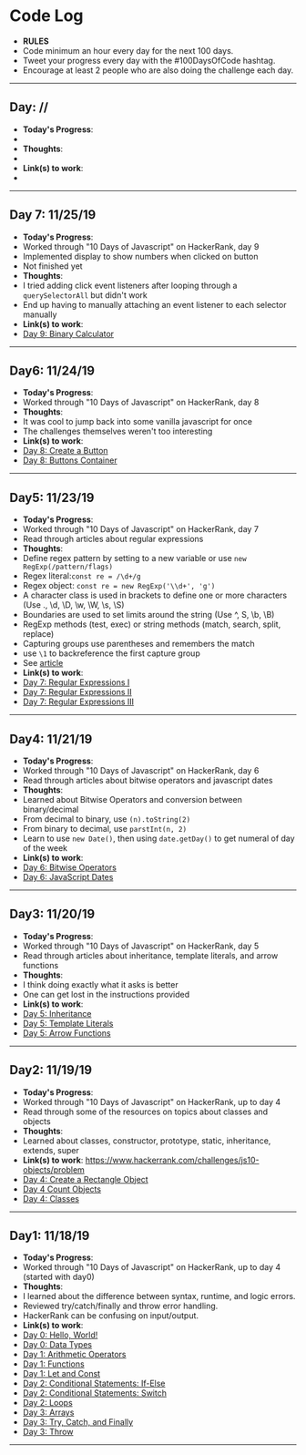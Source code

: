 # Code Log

- **RULES**
- Code minimum an hour every day for the next 100 days.
- Tweet your progress every day with the #100DaysOfCode hashtag.
- Encourage at least 2 people who are also doing the challenge each day.

---
## Day: //
- **Today's Progress**:
-
- **Thoughts**:
-
- **Link(s) to work**:
-

---
## Day 7: 11/25/19
- **Today's Progress**:
- Worked through "10 Days of Javascript" on HackerRank, day 9
- Implemented display to show numbers when clicked on button
- Not finished yet
- **Thoughts**:
- I tried adding click event listeners after looping through a `querySelectorAll` but didn't work
- End up having to manually attaching an event listener to each selector manually
- **Link(s) to work**:
- [Day 9: Binary Calculator](https://www.hackerrank.com/challenges/js10-binary-calculator?hr_b=1)

---
## Day6: 11/24/19
- **Today's Progress**:
- Worked through "10 Days of Javascript" on HackerRank, day 8
- **Thoughts**:
- It was cool to jump back into some vanilla javascript for once
- The challenges themselves weren't too interesting
- **Link(s) to work**:
- [Day 8: Create a Button](https://www.hackerrank.com/challenges/js10-create-a-button)
- [Day 8: Buttons Container](https://www.hackerrank.com/challenges/js10-buttons-container)

---
## Day5: 11/23/19
- **Today's Progress**:
- Worked through "10 Days of Javascript" on HackerRank, day 7
- Read through articles about regular expressions
- **Thoughts**:
- Define regex pattern by setting to a new variable or use `new RegExp(/pattern/flags)`
- Regex literal:`const re = /\d+/g`
- Regex object: `const re = new RegExp('\\d+', 'g')`
- A character class is used in brackets to define one or more characters (Use ., \d, \D, \w, \W, \s, \S)
- Boundaries are used to set limits around the string (Use ^, S, \b, \B)
- RegExp methods (test, exec) or string methods (match, search, split, replace)
- Capturing groups use parentheses and remembers the match
- use `\1` to backreference the first capture group
- See [article](https://www.hackerrank.com/challenges/js10-regexp-1/topics/javascript-regex)
- **Link(s) to work**:
- [Day 7: Regular Expressions I](https://www.hackerrank.com/challenges/js10-regexp-1/problem)
- [Day 7: Regular Expressions II](https://www.hackerrank.com/challenges/js10-regexp-2/problem)
- [Day 7: Regular Expressions III](https://www.hackerrank.com/challenges/js10-regexp-3/problem)

---
## Day4: 11/21/19
- **Today's Progress**:
- Worked through "10 Days of Javascript" on HackerRank, day 6
- Read through articles about bitwise operators and javascript dates
- **Thoughts**:
- Learned about Bitwise Operators and conversion between binary/decimal
- From decimal to binary, use `(n).toString(2)`
- From binary to decimal, use `parstInt(n, 2)`
- Learn to use `new Date()`, then using `date.getDay()` to get numeral of day of the week
- **Link(s) to work**:
- [Day 6: Bitwise Operators](https://www.hackerrank.com/challenges/js10-bitwise/problem)
- [Day 6: JavaScript Dates](https://www.hackerrank.com/challenges/js10-date)

---
## Day3: 11/20/19
- **Today's Progress**:
- Worked through "10 Days of Javascript" on HackerRank, day 5
- Read through articles about inheritance, template literals, and arrow functions
- **Thoughts**:
- I think doing exactly what it asks is better
- One can get lost in the instructions provided
- **Link(s) to work**:
- [Day 5: Inheritance](https://www.hackerrank.com/challenges/js10-inheritance)
- [Day 5: Template Literals](https://www.hackerrank.com/challenges/js10-template-literals/problem)
- [Day 5: Arrow Functions](https://www.hackerrank.com/challenges/js10-arrows/problem)

---
## Day2: 11/19/19
- **Today's Progress**:
- Worked through "10 Days of Javascript" on HackerRank, up to day 4
- Read through some of the resources on topics about classes and objects
- **Thoughts**:
- Learned about classes, constructor, prototype, static, inheritance, extends, super
- **Link(s) to work**:
https://www.hackerrank.com/challenges/js10-objects/problem
- [Day 4: Create a Rectangle Object](https://www.hackerrank.com/challenges/js10-objects)
- [Day 4 Count Objects](https://www.hackerrank.com/challenges/js10-count-objects)
- [Day 4: Classes](https://www.hackerrank.com/challenges/js10-class/problem)

---
## Day1: 11/18/19
- **Today's Progress**:
- Worked through "10 Days of Javascript" on HackerRank, up to day 4 (started with day0)
- **Thoughts**:
- I learned about the difference between syntax, runtime, and logic errors.
- Reviewed try/catch/finally and throw error handling.
- HackerRank can be confusing on input/output.
- **Link(s) to work**:
- [Day 0: Hello, World!](https://www.hackerrank.com/challenges/js10-hello-world)
- [Day 0: Data Types](https://www.hackerrank.com/challenges/js10-data-types)
- [Day 1: Arithmetic Operators](https://www.hackerrank.com/challenges/js10-arithmetic-operators)
- [Day 1: Functions](https://www.hackerrank.com/challenges/js10-function)
- [Day 1: Let and Const](https://www.hackerrank.com/challenges/js10-let-and-const)
- [Day 2: Conditional Statements: If-Else](https://www.hackerrank.com/challenges/js10-if-else)
- [Day 2: Conditional Statements: Switch](https://www.hackerrank.com/challenges/js10-switch)
- [Day 2: Loops](https://www.hackerrank.com/challenges/js10-loops)
- [Day 3: Arrays](https://www.hackerrank.com/challenges/js10-arrays)
- [Day 3: Try, Catch, and Finally](https://www.hackerrank.com/challenges/js10-try-catch-and-finally)
- [Day 3: Throw](https://www.hackerrank.com/challenges/js10-throw)
---

